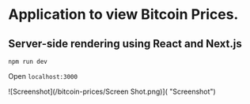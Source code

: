 # Application to view Bitcoin Prices.

## Server-side rendering using React and Next.js

`npm run dev`

Open `localhost:3000`

![Screenshot](/bitcoin-prices/Screen Shot.png)]( "Screenshot")
